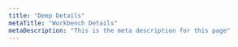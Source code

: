 ```yaml
---
title: "Deep Details"
metaTitle: "Workbench Details"
metaDescription: "This is the meta description for this page"
---
```


